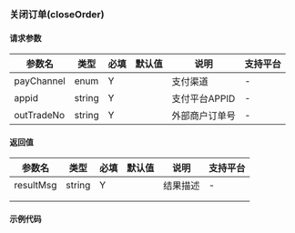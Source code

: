 ### 关闭订单(closeOrder)

#### 请求参数

| 参数名         | 类型   | 必填 | 默认值 | 说明                           | 支持平台 |
| -------------- | ------ | ---- | ------ | ------------------------------ | -------- |
| payChannel | enum | Y |      | 支付渠道 | - |
| appid | string | Y |      | 支付平台APPID | - |
| outTradeNo | string | Y |      | 外部商户订单号 | - |

#### 返回值

| 参数名    | 类型   | 必填 | 默认值 | 说明     | 支持平台 |
| --------- | ------ | ---- | ------ | -------- | -------- |
| resultMsg | string | Y    |        | 结果描述 | -        |
|           |        |      |        |          |          |
|           |        |      |        |          |          |

#### 示例代码

